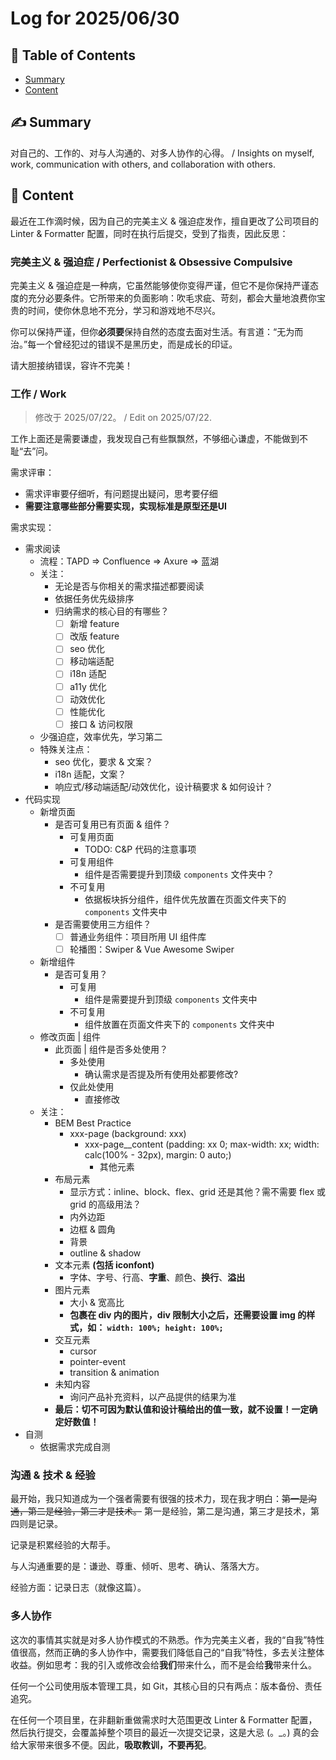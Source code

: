 # Log for 2025/06/30

## 📑 Table of Contents

- [Summary](#summary)
- [Content](#content)

## ✍️ Summary <a name="summary"></a>

对自己的、工作的、对与人沟通的、对多人协作的心得。 / Insights on myself, work, communication with others, and collaboration with others.

## 🍎 Content <a name="content"></a>

最近在工作滴时候，因为自己的完美主义 & 强迫症发作，擅自更改了公司项目的 Linter & Formatter 配置，同时在执行后提交，受到了指责，因此反思：

### 完美主义 & 强迫症 / Perfectionist & Obsessive Compulsive

完美主义 & 强迫症是一种病，它虽然能够使你变得严谨，但它不是你保持严谨态度的充分必要条件。它所带来的负面影响：吹毛求疵、苛刻，都会大量地浪费你宝贵的时间，使你休息地不充分，学习和游戏地不尽兴。

你可以保持严谨，但你**必须要**保持自然的态度去面对生活。有言道：“无为而治。”每一个曾经犯过的错误不是黑历史，而是成长的印证。

请大胆接纳错误，容许不完美！

### 工作 / Work

> 修改于 2025/07/22。 / Edit on 2025/07/22.

工作上面还是需要谦虚，我发现自己有些飘飘然，不够细心谦虚，不能做到不耻“去”问。

需求评审：

- 需求评审要仔细听，有问题提出疑问，思考要仔细
- **需要注意哪些部分需要实现，实现标准是原型还是UI**

需求实现：

- 需求阅读
  - 流程：TAPD => Confluence => Axure => 蓝湖
  - 关注：
    - 无论是否与你相关的需求描述都要阅读
    - 依据任务优先级排序
    - 归纳需求的核心目的有哪些？
      - [ ] 新增 feature
      - [ ] 改版 feature
      - [ ] seo 优化
      - [ ] 移动端适配
      - [ ] i18n 适配
      - [ ] a11y 优化
      - [ ] 动效优化
      - [ ] 性能优化
      - [ ] 接口 & 访问权限
  - 少强迫症，效率优先，学习第二
  - 特殊关注点：
    - seo 优化，要求 & 文案？
    - i18n 适配，文案？
    - 响应式/移动端适配/动效优化，设计稿要求 & 如何设计？
- 代码实现
  - 新增页面
    - 是否可复用已有页面 & 组件？
      - 可复用页面
        - TODO: C&P 代码的注意事项
      - 可复用组件
        - 组件是否需要提升到顶级 `components` 文件夹中？
      - 不可复用
        - 依据板块拆分组件，组件优先放置在页面文件夹下的 `components` 文件夹中
    - 是否需要使用三方组件？
      - [ ] 普通业务组件：项目所用 UI 组件库
      - [ ] 轮播图：Swiper & Vue Awesome Swiper
  - 新增组件
    - 是否可复用？
      - 可复用
        - 组件是需要提升到顶级 `components` 文件夹中
      - 不可复用
        - 组件放置在页面文件夹下的 `components` 文件夹中
  - 修改页面 | 组件
    - 此页面 | 组件是否多处使用？
      - 多处使用
        - 确认需求是否提及所有使用处都要修改?
      - 仅此处使用
        - 直接修改
  - 关注：
    - BEM Best Practice
      - xxx-page (background: xxx)
        - xxx-page\_\_content (padding: xx 0; max-width: xx; width: calc(100% - 32px), margin: 0 auto;)
          - 其他元素
    - 布局元素
      - 显示方式：inline、block、flex、grid 还是其他？需不需要 flex 或 grid 的高级用法？
      - 内外边距
      - 边框 & 圆角
      - 背景
      - outline & shadow
    - 文本元素 **(包括 iconfont)**
      - 字体、字号、行高、**字重**、颜色、**换行**、**溢出**
    - 图片元素
      - 大小 & 宽高比
      - **包裹在 div 内的图片，div 限制大小之后，还需要设置 img 的样式，如： `width: 100%; height: 100%;`**
    - 交互元素
      - cursor
      - pointer-event
      - transition & animation
    - 未知内容
      - 询问产品补充资料，以产品提供的结果为准
    - **最后：切不可因为默认值和设计稿给出的值一致，就不设置！一定确定好数值！**
- 自测
  - 依据需求完成自测

### 沟通 & 技术 & 经验

最开始，我只知道成为一个强者需要有很强的技术力，现在我才明白：~~第一是沟通，第二是经验，第三才是技术。~~ 第一是经验，第二是沟通，第三才是技术，第四则是记录。

记录是积累经验的大帮手。

与人沟通重要的是：谦逊、尊重、倾听、思考、确认、落落大方。

经验方面：记录日志（就像这篇）。

### 多人协作

这次的事情其实就是对多人协作模式的不熟悉。作为完美主义者，我的“自我”特性值很高，然而正确的多人协作中，需要我们降低自己的“自我”特性，多去关注整体收益。例如思考：我的引入或修改会给**我们**带来什么，而不是会给**我**带来什么。

任何一个公司使用版本管理工具，如 Git，其核心目的只有两点：版本备份、责任追究。

在任何一个项目里，在非翻新重做需求时大范围更改 Linter & Formatter 配置，然后执行提交，会覆盖掉整个项目的最近一次提交记录，这是大忌 (。\_。) 真的会给大家带来很多不便。因此，**吸取教训，不要再犯**。
